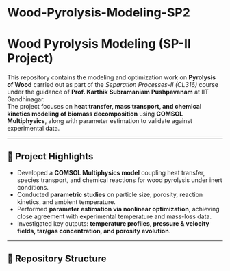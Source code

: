 # Wood-Pyrolysis-Modeling-SP2

# Wood Pyrolysis Modeling (SP-II Project)

This repository contains the modeling and optimization work on **Pyrolysis of Wood** carried out as part of the *Separation Processes-II (CL316)* course under the guidance of **Prof. Karthik Subramaniam Pushpavanam** at IIT Gandhinagar.  
The project focuses on **heat transfer, mass transport, and chemical kinetics modeling of biomass decomposition** using **COMSOL Multiphysics**, along with parameter estimation to validate against experimental data.

---

## 📌 Project Highlights
- Developed a **COMSOL Multiphysics model** coupling heat transfer, species transport, and chemical reactions for wood pyrolysis under inert conditions.  
- Conducted **parametric studies** on particle size, porosity, reaction kinetics, and ambient temperature.  
- Performed **parameter estimation via nonlinear optimization**, achieving close agreement with experimental temperature and mass-loss data.  
- Investigated key outputs: **temperature profiles, pressure & velocity fields, tar/gas concentration, and porosity evolution**.  

---

## 📂 Repository Structure
